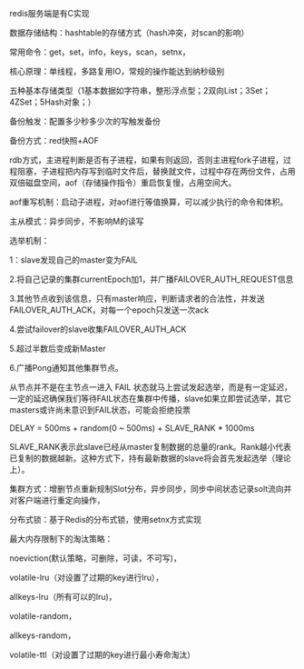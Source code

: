 redis服务端是有C实现

数据存储结构：hashtable的存储方式（hash冲突，对scan的影响）

常用命令：get，set，info，keys，scan，setnx，

核心原理：单线程，多路复用IO，常规的操作能达到纳秒级别

五种基本存储类型（1基本数据如字符串，整形浮点型；2双向List；3Set；4ZSet；5Hash对象；）

备份触发：配置多少秒多少次的写触发备份

备份方式：red快照+AOF

rdb方式，主进程判断是否有子进程，如果有则返回，否则主进程fork子进程，过程阻塞，子进程把内存写到临时文件后，替换就文件，过程中存在两份文件，占用双倍磁盘空间，aof（存储操作指令）重启恢复慢，占用空间大。

aof重写机制：启动子进程，对aof进行等值换算，可以减少执行的命令和体积。

主从模式：异步同步，不影响M的读写

选举机制：

1：slave发现自己的master变为FAIL

2.将自己记录的集群currentEpoch加1，并广播FAILOVER\_AUTH\_REQUEST信息

3.其他节点收到该信息，只有master响应，判断请求者的合法性，并发送FAILOVER\_AUTH\_ACK，对每一个epoch只发送一次ack

4.尝试failover的slave收集FAILOVER\_AUTH\_ACK

5.超过半数后变成新Master

6.广播Pong通知其他集群节点。

从节点并不是在主节点一进入 FAIL 状态就马上尝试发起选举，而是有一定延迟，一定的延迟确保我们等待FAIL状态在集群中传播，slave如果立即尝试选举，其它masters或许尚未意识到FAIL状态，可能会拒绝投票

DELAY = 500ms + random\(0 ~ 500ms\) + SLAVE\_RANK \* 1000ms

SLAVE\_RANK表示此slave已经从master复制数据的总量的rank。Rank越小代表已复制的数据越新。这种方式下，持有最新数据的slave将会首先发起选举（理论上）。

集群方式：增删节点重新规制Slot分布，异步同步，同步中间状态记录solt流向并对客户端进行重定向操作，

分布式锁：基于Redis的分布式锁，使用setnx方式实现

最大内存限制下的淘汰策略：

noeviction\(默认策略，可删除，可读，不可写\)，

volatile-lru（对设置了过期的key进行lru），

allkeys-lru（所有可以的lru\)，

volatile-random，

allkeys-random，

volatile-ttl（对设置了过期的key进行最小寿命淘汰）

